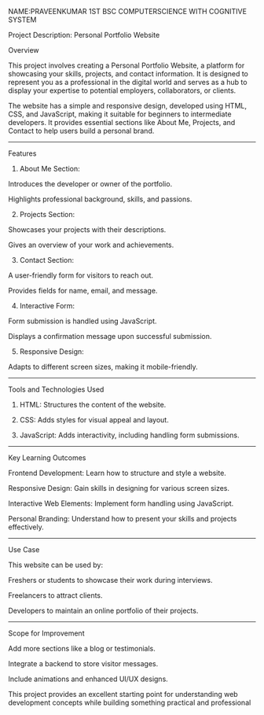 NAME:PRAVEENKUMAR 1ST BSC COMPUTERSCIENCE WITH COGNITIVE SYSTEM




Project Description: Personal Portfolio Website

Overview

This project involves creating a Personal Portfolio Website, a platform for showcasing your skills, projects, and contact information. It is designed to represent you as a professional in the digital world and serves as a hub to display your expertise to potential employers, collaborators, or clients.

The website has a simple and responsive design, developed using HTML, CSS, and JavaScript, making it suitable for beginners to intermediate developers. It provides essential sections like About Me, Projects, and Contact to help users build a personal brand.


---

Features

1. About Me Section:

Introduces the developer or owner of the portfolio.

Highlights professional background, skills, and passions.



2. Projects Section:

Showcases your projects with their descriptions.

Gives an overview of your work and achievements.



3. Contact Section:

A user-friendly form for visitors to reach out.

Provides fields for name, email, and message.



4. Interactive Form:

Form submission is handled using JavaScript.

Displays a confirmation message upon successful submission.



5. Responsive Design:

Adapts to different screen sizes, making it mobile-friendly.





---

Tools and Technologies Used

1. HTML: Structures the content of the website.


2. CSS: Adds styles for visual appeal and layout.


3. JavaScript: Adds interactivity, including handling form submissions.




---

Key Learning Outcomes

Frontend Development: Learn how to structure and style a website.

Responsive Design: Gain skills in designing for various screen sizes.

Interactive Web Elements: Implement form handling using JavaScript.

Personal Branding: Understand how to present your skills and projects effectively.



---

Use Case

This website can be used by:

Freshers or students to showcase their work during interviews.

Freelancers to attract clients.

Developers to maintain an online portfolio of their projects.



---

Scope for Improvement

Add more sections like a blog or testimonials.

Integrate a backend to store visitor messages.

Include animations and enhanced UI/UX designs.


This project provides an excellent starting point for understanding web development concepts while building something practical and professional
